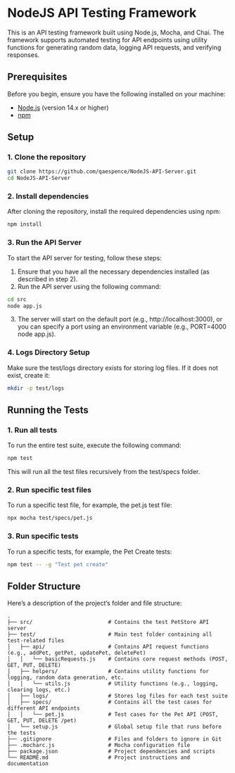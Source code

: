 # NodeJS API Testing Framework

This is an API testing framework built using Node.js, Mocha, and Chai. The framework supports automated testing for API endpoints using utility functions for generating random data, logging API requests, and verifying responses.

## Prerequisites

Before you begin, ensure you have the following installed on your machine:

- [Node.js](https://nodejs.org/) (version 14.x or higher)
- [npm](https://www.npmjs.com/)

## Setup

### 1. Clone the repository

```bash
git clone https://github.com/qaespence/NodeJS-API-Server.git
cd NodeJS-API-Server
```

### 2. Install dependencies

After cloning the repository, install the required dependencies using npm:
```bash
npm install
```

### 3. Run the API Server

To start the API server for testing, follow these steps:

1. Ensure that you have all the necessary dependencies installed (as described in step 2).
2. Run the API server using the following command:
```bash
cd src
node app.js
```
3. The server will start on the default port (e.g., http://localhost:3000), or you can specify a port using an environment variable (e.g., PORT=4000 node app.js).

### 4. Logs Directory Setup

Make sure the test/logs directory exists for storing log files. If it does not exist, create it:
```bash
mkdir -p test/logs
```

## Running the Tests

### 1. Run all tests

To run the entire test suite, execute the following command:
```bash
npm test
```
This will run all the test files recursively from the test/specs folder.

### 2. Run specific test files

To run a specific test file, for example, the pet.js test file:
```bash
npx mocha test/specs/pet.js
```

### 3. Run specific tests

To run a specific tests, for example, the Pet Create tests:
```bash
npm test -- -g "Test pet create"
```

## Folder Structure

Here’s a description of the project’s folder and file structure:
```
.
├── src/                        # Contains the test PetStore API server
├── test/                       # Main test folder containing all test-related files
│   ├── api/                    # Contains API request functions (e.g., addPet, getPet, updatePet, deletePet)
│   │   └── basicRequests.js    # Contains core request methods (POST, GET, PUT, DELETE)
│   ├── helpers/                # Contains utility functions for logging, random data generation, etc.
│   │   └── utils.js            # Utility functions (e.g., logging, clearing logs, etc.)
│   ├── logs/                   # Stores log files for each test suite
│   ├── specs/                  # Contains all the test cases for different API endpoints
│   │   └── pet.js              # Test cases for the Pet API (POST, GET, PUT, DELETE /pet)
│   └── setup.js                # Global setup file that runs before the tests
├── .gitignore                  # Files and folders to ignore in Git
├── .mocharc.js                 # Mocha configuration file
├── package.json                # Project dependencies and scripts
└── README.md                   # Project instructions and documentation
```
